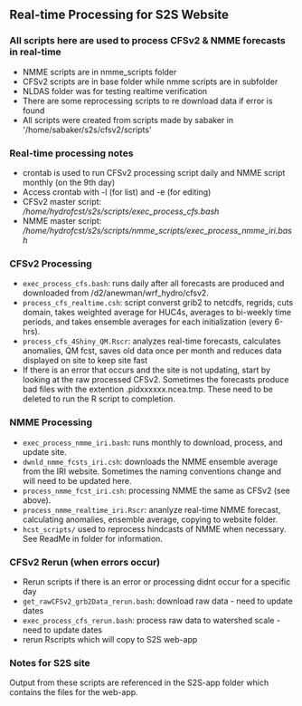 ## Real-time Processing for S2S Website

### All scripts here are used to process CFSv2 & NMME forecasts in real-time
- NMME scripts are in nmme_scripts folder
- CFSv2 scripts are in base folder while nmme scripts are in subfolder
- NLDAS folder was for testing realtime verification
- There are some reprocessing scripts to re download data if error is found
- All scripts were created from scripts made by sabaker in '/home/sabaker/s2s/cfsv2/scripts'

### Real-time processing notes
   - crontab is used to run CFSv2 processing script daily and NMME script monthly (on the 9th day)
   - Access crontab with -l (for list) and -e (for editing)
   - CFSv2 master script: */home/hydrofcst/s2s/scripts/exec_process_cfs.bash*
   - NMME master script: */home/hydrofcst/s2s/scripts/nmme_scripts/exec_process_nmme_iri.bash*
   
### CFSv2 Processing 
- `exec_process_cfs.bash`: runs daily after all forecasts are produced and downloaded from /d2/anewman/wrf_hydro/cfsv2.
- `process_cfs_realtime.csh`: script converst grib2 to netcdfs, regrids, cuts domain, takes weighted average for HUC4s, averages to bi-weekly time periods, and takes ensemble averages for each initialization (every 6-hrs).
- `process_cfs_4Shiny_QM.Rscr`: analyzes real-time forecasts, calculates anomalies, QM fcst, saves old data once per month and reduces data displayed on site to keep site fast
- If there is an error that occurs and the site is not updating, start by looking at the raw processed CFSv2. Sometimes the forecasts produce bad files with the extention .pidxxxxxx.ncea.tmp. These need to be deleted to run the R script to completion. 

### NMME Processing
- `exec_process_nmme_iri.bash`: runs monthly to download, process, and update site.
- `dwnld_nmme_fcsts_iri.csh`: downloads the NMME ensemble average from the IRI website. Sometimes the naming conventions change and will need to be updated here. 
- `process_nmme_fcst_iri.csh`: processing NMME the same as CFSv2 (see above).
- `process_nmme_realtime_iri.Rscr`: ananlyze real-time NMME forecast, calculating anomalies, ensemble average, copying to website folder.
- `hcst_scripts/` used to reprocess hindcasts of NMME when necessary. See ReadMe in folder for information.

### CFSv2 Rerun (when errors occur)
- Rerun scripts if there is an error or processing didnt occur for a specific day
- `get_rawCFSv2_grb2Data_rerun.bash`: download raw data - need to update dates
- `exec_process_cfs_rerun.bash`: process raw data to watershed scale - need to update dates
- rerun Rscripts which will copy to S2S web-app

### Notes for S2S site
Output from these scripts are referenced in the S2S-app folder which contains the files for the web-app.


